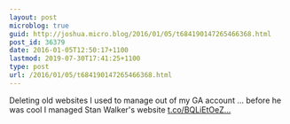 ```yaml
---
layout: post
microblog: true
guid: http://joshua.micro.blog/2016/01/05/t684190147265466368.html
post_id: 36379
date: 2016-01-05T12:50:17+1100
lastmod: 2019-07-30T17:41:25+1100
type: post
url: /2016/01/05/t684190147265466368.html
---
```

Deleting old websites I used to manage out of my GA account ... before he was cool I managed Stan Walker's website [t.co/BQLiEtOeZ...](https://t.co/BQLiEtOeZw)
